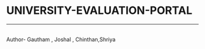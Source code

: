 # UNIVERSITY-EVALUATION-PORTAL
----------------------------------------------------
<br>
Author- Gautham , Joshal , Chinthan,Shriya
